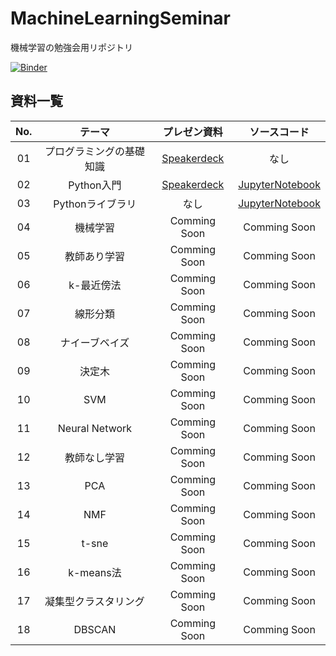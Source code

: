 # MachineLearningSeminar
機械学習の勉強会用リポジトリ

[![Binder](https://mybinder.org/badge_logo.svg)](https://mybinder.org/v2/gh/Utree/MachineLearningSeminar/master)

## 資料一覧
| No. | テーマ | プレゼン資料 | ソースコード |
|:---:|:-------:|:----------:|:----------:|
| 01  | プログラミングの基礎知識 | [Speakerdeck](https://speakerdeck.com/utree/ml-1) | なし |
| 02  | Python入門 | [Speakerdeck](https://speakerdeck.com/utree/ml-2) | [JupyterNotebook](https://github.com/Utree/MachineLearningSeminar/blob/master/02_Python%E5%85%A5%E9%96%80.ipynb) |
| 03  | Pythonライブラリ | なし | [JupyterNotebook](https://github.com/Utree/MachineLearningSeminar/blob/master/03_Python%E3%83%A9%E3%82%A4%E3%83%96%E3%83%A9%E3%83%AA.ipynb) |
| 04  | 機械学習　　     | Comming Soon | Comming Soon |
| 05  | 教師あり学習　　  | Comming Soon | Comming Soon |
| 06  | k-最近傍法  　   | Comming Soon | Comming Soon |
| 07  | 線形分類　　     | Comming Soon | Comming Soon |
| 08  | ナイーブベイズ    | Comming Soon | Comming Soon |
| 09  | 決定木　　　     | Comming Soon | Comming Soon |
| 10  | SVM            | Comming Soon | Comming Soon |
| 11  | Neural Network | Comming Soon | Comming Soon |
| 12  | 教師なし学習     | Comming Soon | Comming Soon |
| 13  | PCA            | Comming Soon | Comming Soon |
| 14  | NMF            | Comming Soon | Comming Soon |
| 15  | t-sne          | Comming Soon | Comming Soon |
| 16  | k-means法　     | Comming Soon | Comming Soon |
| 17  | 凝集型クラスタリング| Comming Soon | Comming Soon |
| 18  | DBSCAN         | Comming Soon | Comming Soon |
